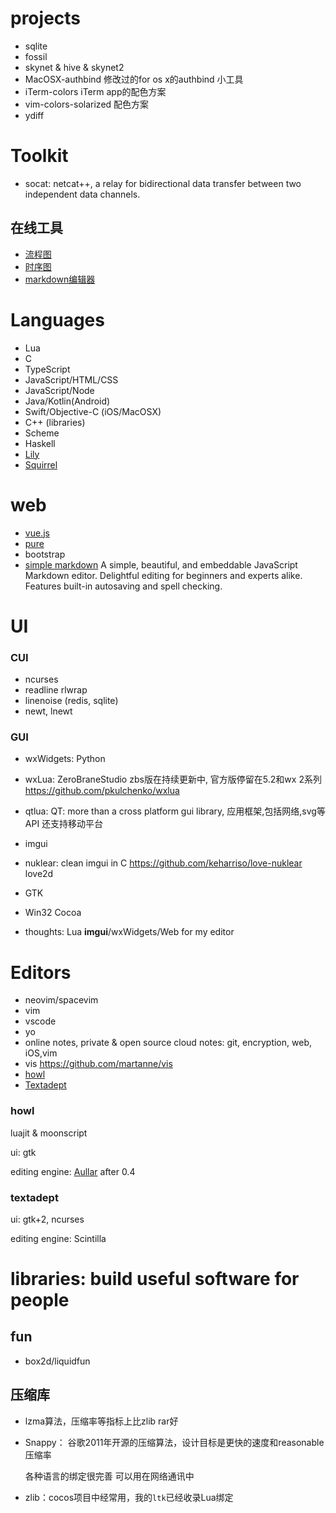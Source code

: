 # projects

* sqlite
* fossil
* skynet & hive & skynet2
* MacOSX-authbind 修改过的for os x的authbind 小工具
* iTerm-colors iTerm app的配色方案
* vim-colors-solarized 配色方案
* ydiff

# Toolkit

* socat: netcat++, a relay for bidirectional data transfer between two
  independent data channels.


## 在线工具

- [流程图](http://flowchart.js.org/)
- [时序图](https://bramp.github.io/js-sequence-diagrams/)
- [markdown编辑器](http://dillinger.io/)


# Languages

* Lua
* C
* TypeScript
* JavaScript/HTML/CSS
* JavaScript/Node
* Java/Kotlin(Android)
* Swift/Objective-C (iOS/MacOSX)
* C++ (libraries)
* Scheme
* Haskell
* [Lily](https://gitlab.com/FascinatedBox/lily)
* [Squirrel](http://squirrel-lang.org/)

# web

- [vue.js](https://vuejs.org/)
- [pure](http://purecss.io/)
- bootstrap
- [simple markdown](https://simplemde.com/) A simple, beautiful, and embeddable JavaScript Markdown editor. Delightful editing for beginners and experts alike. Features built-in autosaving and spell checking.

# UI

### CUI

* ncurses
* readline rlwrap
* linenoise (redis, sqlite)
* newt, lnewt

### GUI
* wxWidgets: Python
* wxLua: ZeroBraneStudio zbs版在持续更新中, 官方版停留在5.2和wx 2系列
  https://github.com/pkulchenko/wxlua
* qtlua: QT: more than a cross platform gui library, 应用框架,包括网络,svg等API
  还支持移动平台
* imgui
* nuklear: clean imgui in C
  https://github.com/keharriso/love-nuklear love2d
* GTK

* Win32 Cocoa

* thoughts: Lua **imgui**/wxWidgets/Web for my editor

# Editors

* neovim/spacevim
* vim
* vscode
* yo
* online notes, private & open source cloud notes: git, encryption, web, iOS,vim
* vis https://github.com/martanne/vis
* [howl]
* [Textadept]

### howl

luajit & moonscript

ui: gtk

editing engine: [Aullar] after 0.4

### textadept

ui: gtk+2, ncurses

editing engine: Scintilla

[howl]: http://howl.io/
[Textadept]: http://foicica.com/textadept/
[Aullar]: http://howl.io/blog/2016/05/26/introducing-aullar.html

# libraries: build useful software for people

## fun

* box2d/liquidfun

## 压缩库

* lzma算法，压缩率等指标上比zlib rar好
* Snappy： 谷歌2011年开源的压缩算法，设计目标是更快的速度和reasonable 压缩率

  各种语言的绑定很完善 可以用在网络通讯中
* zlib：cocos项目中经常用，我的`ltk`已经收录Lua绑定


